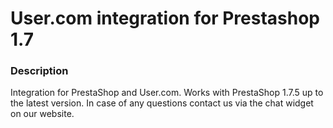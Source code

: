 # User.com integration for Prestashop 1.7

### Description

Integration for PrestaShop and User.com. Works with PrestaShop 1.7.5 up to the latest version. In case of any questions contact us via the chat widget on our website.
